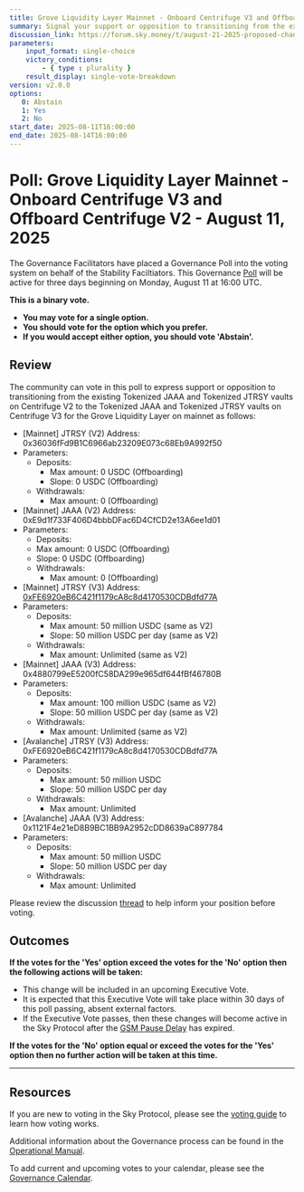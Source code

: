 ```yaml
---
title: Grove Liquidity Layer Mainnet - Onboard Centrifuge V3 and Offboard Centrifuge V2 - August 11, 2025
summary: Signal your support or opposition to transitioning from the existing Tokenized JAAA and Tokenized JTRSY vaults on Centrifuge V2 to the Tokenized JAAA and Tokenized JTRSY vaults on Centrifuge V3 for the Grove Liquidity Layer on mainnet.
discussion_link: https://forum.sky.money/t/august-21-2025-proposed-changes-to-grove-for-upcoming-spell/26993
parameters:
    input_format: single-choice
    victory_conditions:
        - { type : plurality }
    result_display: single-vote-breakdown
version: v2.0.0
options:
   0: Abstain
   1: Yes
   2: No
start_date: 2025-08-11T16:00:00
end_date: 2025-08-14T16:00:00
---
```


# Poll: Grove Liquidity Layer Mainnet - Onboard Centrifuge V3 and Offboard Centrifuge V2 - August 11, 2025

The Governance Facilitators have placed a Governance Poll into the voting system on behalf of the Stability Faciltiators. This Governance [Poll](https://sky-atlas.powerhouse.io/A.1.10.1_Operational_Weekly_Cycle/b189fa17-57a9-4d4e-9780-0ce4efd94211|0db30308) will be active for three days beginning on Monday, August 11 at 16:00 UTC.

**This is a binary vote.**

- **You may vote for a single option.**
- **You should vote for the option which you prefer.**
- **If you would accept either option, you should vote 'Abstain'.**

## Review

The community can vote in this poll to express support or opposition to transitioning from the existing Tokenized JAAA and Tokenized JTRSY vaults on Centrifuge V2 to the Tokenized JAAA and Tokenized JTRSY vaults on Centrifuge V3 for the Grove Liquidity Layer on mainnet as follows:

- [Mainnet] JTRSY (V2) Address: 0x36036fFd9B1C6966ab23209E073c68Eb9A992f50
- Parameters:
  - Deposits:
    - Max amount: 0 USDC (Offboarding)
    - Slope: 0 USDC (Offboarding)
  - Withdrawals:
    - Max amount: 0 (Offboarding)
- [Mainnet] JAAA (V2) Address: 0xE9d1f733F406D4bbbDFac6D4CfCD2e13A6ee1d01
- Parameters:
  -  Deposits:
    - Max amount: 0 USDC (Offboarding)
    - Slope: 0 USDC (Offboarding)
  - Withdrawals:
    - Max amount: 0 (Offboarding)
- [Mainnet] JTRSY (V3) Address: [0xFE6920eB6C421f1179cA8c8d4170530CDBdfd77A](https://etherscan.io/token/0xFE6920eB6C421f1179cA8c8d4170530CDBdfd77A)
- Parameters:
  - Deposits:
    - Max amount: 50 million USDC (same as V2)
    - Slope: 50 million USDC per day (same as V2)
  - Withdrawals:
    - Max amount: Unlimited (same as V2)
- [Mainnet] JAAA (V3) Address: 0x4880799eE5200fC58DA299e965df644fBf46780B
- Parameters:
  - Deposits:
    - Max amount: 100 million USDC (same as V2)
    - Slope: 50 million USDC per day (same as V2)
  - Withdrawals:
    - Max amount: Unlimited (same as V2)
- [Avalanche] JTRSY (V3) Address: 0xFE6920eB6C421f1179cA8c8d4170530CDBdfd77A
- Parameters:
  - Deposits:
    - Max amount: 50 million USDC
    - Slope: 50 million USDC per day
  - Withdrawals:
    - Max amount: Unlimited
- [Avalanche] JAAA (V3) Address: 0x1121F4e21eD8B9BC1BB9A2952cDD8639aC897784
- Parameters:
  - Deposits:
    - Max amount: 50 million USDC
    - Slope: 50 million USDC per day
  - Withdrawals:
    - Max amount: Unlimited
    
Please review the discussion [thread](https://forum.sky.money/t/august-21-2025-proposed-changes-to-grove-for-upcoming-spell/26993) to help inform your position before voting.

## Outcomes

**If the votes for the 'Yes' option exceed the votes for the 'No' option then the following actions will be taken:**

- This change will be included in an upcoming Executive Vote.
- It is expected that this Executive Vote will take place within 30 days of this poll passing, absent external factors.
- If the Executive Vote passes, then these changes will become active in the Sky Protocol after the [GSM Pause Delay](https://sky-atlas.powerhouse.io/A.1.9.2.1_Pause_Delay/a98b8227-95f6-4711-9d8d-f52cbc6ad2d0|0db30758e055) has expired.

**If the votes for the 'No' option equal or exceed the votes for the 'Yes' option then no further action will be taken at this time.**

---

## Resources

If you are new to voting in the Sky Protocol, please see the [voting guide](https://manual.makerdao.com/governance/voting-in-makerdao/on-chain-governance) to learn how voting works.

Additional information about the Governance process can be found in the [Operational Manual](https://manual.makerdao.com).

To add current and upcoming votes to your calendar, please see the [Governance Calendar](https://manual.makerdao.com/makerdao/calendars/governance-calendar).

